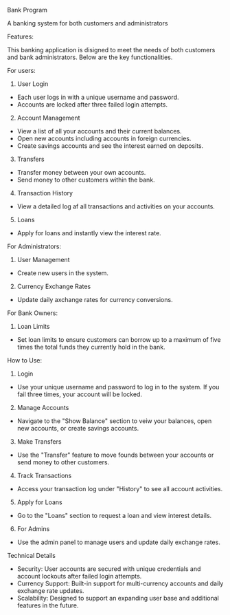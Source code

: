 Bank Program

A banking system for both customers and administrators

Features:

This banking application is disigned to meet the needs of both customers and bank administrators. Below are the key functionalities.

For users: 

1. User Login

 * Each user logs in with a unique username and password.
 * Accounts are locked after three failed login attempts.
   
2. Account Management
 * View a list of all your accounts and their current balances.
 * Open new accounts including accounts in foreign currencies.
 * Create savings accounts and see the interest earned on deposits.

3. Transfers
 * Transfer money between your own accounts.
 * Send money to other customers within the bank.
 

4. Transaction History
 * View a detailed log af all transactions and activities on your accounts.

5. Loans
 * Apply for loans and instantly view the interest rate.

For Administrators:

1. User Management
 * Create new users in the system.

2. Currency Exchange Rates
 * Update daily axchange rates for currency conversions.

For Bank Owners:
1. Loan Limits
 * Set loan limits to ensure customers can borrow up to a maximum of five times the total funds they currently hold in the bank.

How to Use:

1. Login
 * Use your unique username and password to log in to the system. If you fail three times, your account will be locked.
   
2. Manage Accounts
 * Navigate to the "Show Balance" section to veiw your balances, open new accounts, or create savings accounts.
   
3. Make Transfers
 * Use the "Transfer" feature to move founds between your accounts or send money to other customers.

4. Track Transactions
 * Access your transaction log under "History" to see all account activities.

5. Apply for Loans
 * Go to the "Loans" section to request a loan and view interest details.

6. For Admins
* Use the admin panel to manage users and update daily exchange rates.
   
   
Technical Details
 * Security: User accounts are secured with unique credentials and account lockouts after failed login attempts.
 * Currency Support: Built-in support for multi-currency accounts and daily exchange rate updates.
 * Scalability: Designed to support an expanding user base and additional features in the future.
